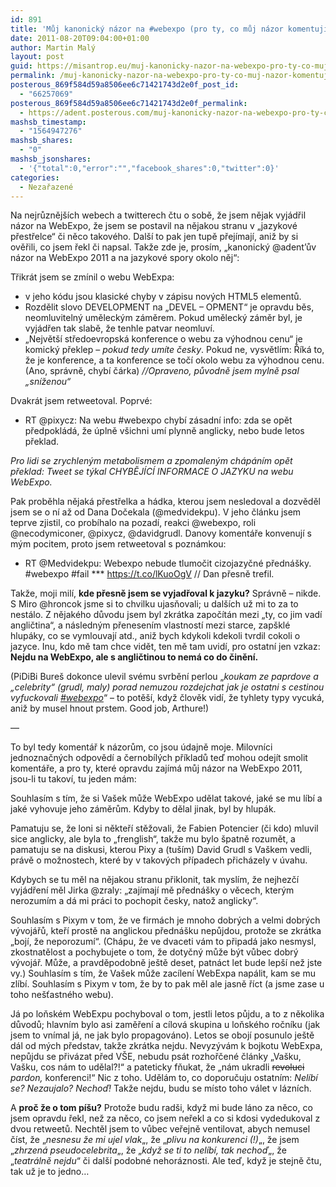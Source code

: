 ```yaml
---
id: 891
title: 'Můj kanonický názor na #webexpo (pro ty, co můj názor komentují, aniž bych ho řekl)'
date: 2011-08-20T09:04:00+01:00
author: Martin Malý
layout: post
guid: https://misantrop.eu/muj-kanonicky-nazor-na-webexpo-pro-ty-co-muj-nazor-komentuji-aniz-bych-ho-rekl/
permalink: /muj-kanonicky-nazor-na-webexpo-pro-ty-co-muj-nazor-komentuji-aniz-bych-ho-rekl/
posterous_869f584d59a8506ee6c71421743d2e0f_post_id:
  - "66257069"
posterous_869f584d59a8506ee6c71421743d2e0f_permalink:
  - https://adent.posterous.com/muj-kanonicky-nazor-na-webexpo-pro-ty-co-muj
mashsb_timestamp:
  - "1564947276"
mashsb_shares:
  - "0"
mashsb_jsonshares:
  - '{"total":0,"error":"","facebook_shares":0,"twitter":0}'
categories:
  - Nezařazené
---
```

Na nejrůznějších webech a twitterech čtu o sobě, že jsem nějak vyjádřil názor na WebExpo, že jsem se postavil na nějakou stranu v &#8222;jazykové přestřelce&#8220; či něco takového. Další to pak jen tupě přejímají, aniž by si ověřili, co jsem řekl či napsal. Takže zde je, prosím, &#8222;kanonický @adent&#8217;ův názor na WebExpo 2011 a na jazykové spory okolo něj&#8220;:

Třikrát jsem se zmínil o webu WebExpa:

  * v jeho kódu jsou klasické chyby v zápisu nových HTML5 elementů.
  * Rozdělit slovo DEVELOPMENT na &#8222;DEVEL &#8211; OPMENT&#8220; je opravdu běs, neomluvitelný uměleckým záměrem. Pokud umělecký záměr byl, je vyjádřen tak slabě, že tenhle patvar neomluví.
  * &#8222;Největší středoevropská konference o webu za výhodnou cenu&#8220; je komický překlep &#8211; _pokud tedy umíte česky_. Pokud ne, vysvětlím: Říká to, že je konference, a ta konference se točí okolo webu za výhodnou cenu. (Ano, správně, chybí čárka) _//Opraveno, původně jsem mylně psal &#8222;sníženou&#8220;_

Dvakrát jsem retweetoval. Poprvé:

  * RT @pixycz: Na webu #webexpo chybí zásadní info: zda se opět předpokládá, že úplně všichni umí plynně anglicky, nebo bude letos překlad.

_Pro lidi se zrychleným metabolismem a zpomaleným chápáním opět překlad: Tweet se týkal CHYBĚJÍCÍ INFORMACE O JAZYKU na webu WebExpo._ 

Pak proběhla nějaká přestřelka a hádka, kterou jsem nesledoval a dozvěděl jsem se o ní až od Dana Dočekala (@medvidekpu). V jeho článku jsem teprve zjistil, co probíhalo na pozadí, reakci @webexpo, roli @necodymiconer, @pixycz, @davidgrudl. Danovy komentáře konvenují s mým pocitem, proto jsem retweetoval s poznámkou:

  * RT @Medvidekpu: Webexpo nebude tlumočit cizojazyčné přednášky.  #webexpo #fail \*** <https://t.co/lKuoOgV> // Dan přesně trefil.

Takže, moji milí, **kde přesně jsem se vyjadřoval k jazyku?** Správně &#8211; nikde. S Miro @hroncok jsme si to chvilku ujasňovali; u dalších už mi to za to nestálo. Z nějakého důvodu jsem byl zkrátka započítán mezi &#8222;ty, co jim vadí angličtina&#8220;, a následným přenesením vlastností mezi starce, zapšklé hlupáky, co se vymlouvají atd., aniž bych kdykoli kdekoli tvrdil cokoli o jazyce. Inu, kdo mě tam chce vidět, ten mě tam uvidí, pro ostatní jen vzkaz: **Nejdu na WebExpo, ale s angličtinou to nemá co do činění.**

(PiDiBi Bureš dokonce ulevil svému svrbění perlou &#8222;<span class="tweet_text"><em>koukam ze paprdove a &#8222;celebrity&#8220; (grudl, maly) porad nemuzou rozdejchat jak je ostatni s cestinou vyfuckovali <a href="https://search.twitter.com/search?q=&tag=webexpo&lang=all&from=webexpo">#webexpo</a></em>&#8220; &#8211; to potěší, když člověk vidí, že tyhlety typy vycuká, aniž by musel hnout prstem. Good job, Arthure!)<br /></span>

&#8212;

To byl tedy komentář k názorům, co jsou údajně moje. Milovníci jednoznačných odpovědí a černobílých příkladů teď mohou odejít smolit komentáře, a pro ty, které opravdu zajímá můj názor na WebExpo 2011, jsou-li tu takoví, tu jeden mám:

Souhlasím s tím, že si Vašek může WebExpo udělat takové, jaké se mu líbí a jaké vyhovuje jeho záměrům. Kdyby to dělal jinak, byl by hlupák.

Pamatuju se, že loni si někteří stěžovali, že Fabien Potencier (či kdo) mluvil sice anglicky, ale byla to &#8222;frenglish&#8220;, takže mu bylo špatně rozumět, a pamatuju se na diskusi, kterou Pixy a (tuším) David Grudl s Vaškem vedli, právě o možnostech, které by v takových případech přicházely v úvahu.

Kdybych se tu měl na nějakou stranu přiklonit, tak myslím, že nejhezčí vyjádření měl Jirka @zraly: &#8222;zajímají mě přednášky o věcech, kterým nerozumím a dá mi práci to pochopit česky, natož anglicky&#8220;.

Souhlasím s Pixym v tom, že ve firmách je mnoho dobrých a velmi dobrých vývojářů, kteří prostě na anglickou přednášku nepůjdou, protože se zkrátka &#8222;bojí, že neporozumí&#8220;. (Chápu, že ve dvaceti vám to připadá jako nesmysl, zkostnatělost a pochybujete o tom, že dotyčný může být vůbec dobrý vývojář. Může, a pravděpodobně ještě deset, patnáct let bude lepší než jste vy.) Souhlasím s tím, že Vašek může zacílení WebExpa napálit, kam se mu zlíbí. Souhlasím s Pixym v tom, že by to pak měl ale jasně říct (a jsme zase u toho nešťastného webu).

Já po loňském WebExpu pochyboval o tom, jestli letos půjdu, a to z několika důvodů; hlavním bylo asi zaměření a cílová skupina u loňského ročníku (jak jsem to vnímal já, ne jak bylo propagováno). Letos se obojí posunulo ještě dál od mých představ, takže zkrátka nejdu. Nevyzývám k bojkotu WebExpa, nepůjdu se přivázat před VŠE, nebudu psát rozhořčené články &#8222;Vašku, Vašku, cos nám to udělal?!&#8220; a pateticky fňukat, že &#8222;nám ukradli <span style="text-decoration: line-through">revoluci</span> _pardon,_ konferenci!&#8220; Nic z toho. Udělám to, co doporučuju ostatním: _Nelíbí se? Nezaujalo? Nechoď!_ Takže nejdu, budu se místo toho válet v lázních.

A **proč že o tom píšu?** Protože budu radši, když mi bude láno za něco, co jsem opravdu řekl, než za něco, co jsem neřekl a co si kdosi vydedukoval z dvou retweetů. Nechtěl jsem to vůbec veřejně ventilovat, abych nemusel číst, že &#8222;_nesnesu že mi ujel vlak_&#8222;, že &#8222;_plivu na konkurenci (!)_&#8222;, že jsem &#8222;_zhrzená pseudocelebrita_&#8222;, že &#8222;_když se ti to nelíbí, tak nechoď_&#8222;, že &#8222;_teatrálně nejdu_&#8220; či další podobné nehoráznosti. Ale teď, když je stejně čtu, tak už je to jedno&#8230;